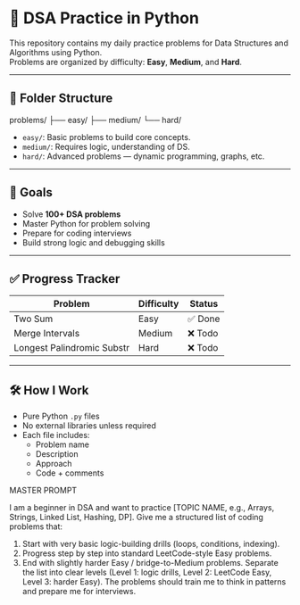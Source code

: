 # 🧠 DSA Practice in Python

This repository contains my daily practice problems for Data Structures and Algorithms using Python.  
Problems are organized by difficulty: **Easy**, **Medium**, and **Hard**.

---

## 📁 Folder Structure
problems/
├── easy/
├── medium/
└── hard/


- `easy/`: Basic problems to build core concepts.
- `medium/`: Requires logic, understanding of DS.
- `hard/`: Advanced problems — dynamic programming, graphs, etc.

---

## 🎯 Goals

- Solve **100+ DSA problems**
- Master Python for problem solving
- Prepare for coding interviews
- Build strong logic and debugging skills

---

## ✅ Progress Tracker

| Problem                     | Difficulty | Status  |
|----------------------------|------------|---------|
| Two Sum                    | Easy       | ✅ Done |
| Merge Intervals            | Medium     | ❌ Todo |
| Longest Palindromic Substr | Hard       | ❌ Todo |

---

## 🛠 How I Work

- Pure Python `.py` files
- No external libraries unless required
- Each file includes:
  - Problem name
  - Description
  - Approach
  - Code + comments

MASTER PROMPT

I am a beginner in DSA and want to practice [TOPIC NAME, e.g., Arrays, Strings, Linked List, Hashing, DP]. 
Give me a structured list of coding problems that:
1. Start with very basic logic-building drills (loops, conditions, indexing).
2. Progress step by step into standard LeetCode-style Easy problems.
3. End with slightly harder Easy / bridge-to-Medium problems.
Separate the list into clear levels (Level 1: logic drills, Level 2: LeetCode Easy, Level 3: harder Easy).
The problems should train me to think in patterns and prepare me for interviews.
